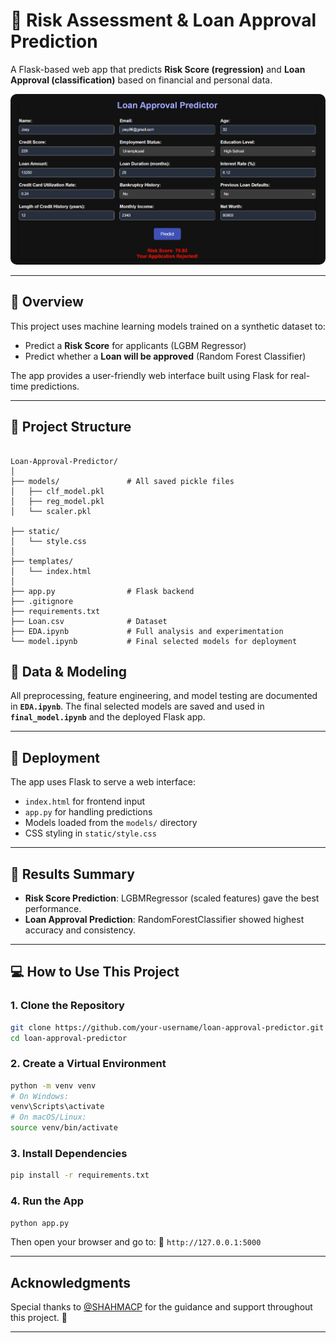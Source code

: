 # 🏦 Risk Assessment & Loan Approval Prediction

A Flask-based web app that predicts **Risk Score (regression)** and **Loan Approval (classification)** based on financial and personal data.

<img src="static/Screenshot.png" alt="Loan Approval Screenshot" width="700" style="border-radius: 10px;"/>

---

## 📌 Overview

This project uses machine learning models trained on a synthetic dataset to:

- Predict a **Risk Score** for applicants (LGBM Regressor)
- Predict whether a **Loan will be approved** (Random Forest Classifier)

The app provides a user-friendly web interface built using Flask for real-time predictions.

---

## 📁 Project Structure

```

Loan-Approval-Predictor/
│
├── models/               # All saved pickle files
│   ├── clf_model.pkl
│   ├── reg_model.pkl
│   └── scaler.pkl

├── static/
│   └── style.css
│
├── templates/
│   └── index.html
│
├── app.py                # Flask backend
├── .gitignore
├── requirements.txt
├── Loan.csv              # Dataset
├── EDA.ipynb             # Full analysis and experimentation
└── model.ipynb           # Final selected models for deployment

````



## 🔧 Data & Modeling

All preprocessing, feature engineering, and model testing are documented in **`EDA.ipynb`**. The final selected models are saved and used in **`final_model.ipynb`** and the deployed Flask app.

---

## 🚀 Deployment

The app uses Flask to serve a web interface:

- `index.html` for frontend input
- `app.py` for handling predictions
- Models loaded from the `models/` directory
- CSS styling in `static/style.css`

---

## 🧠 Results Summary

- **Risk Score Prediction**: LGBMRegressor (scaled features) gave the best performance.
- **Loan Approval Prediction**: RandomForestClassifier showed highest accuracy and consistency.

---

## 💻 How to Use This Project

### 1. Clone the Repository

```bash
git clone https://github.com/your-username/loan-approval-predictor.git
cd loan-approval-predictor
````

### 2. Create a Virtual Environment

```bash
python -m venv venv
# On Windows:
venv\Scripts\activate
# On macOS/Linux:
source venv/bin/activate
```

### 3. Install Dependencies

```bash
pip install -r requirements.txt
```

### 4. Run the App

```bash
python app.py
```

Then open your browser and go to:
📍 `http://127.0.0.1:5000`

---

## Acknowledgments

Special thanks to [@SHAHMACP](https://github.com/SHAHMACP) for the guidance and support throughout this project. 🙌

---
